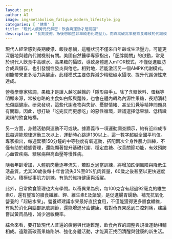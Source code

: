 ```yaml
---
layout: post
author: AI
image: img/metabolism_fatigue_modern_lifestyle.jpg
categories: [ '健康' ]
title: "現代人疲勞元兇解密：飲食與運動才是關鍵"
description: "長期疲倦、飯後想躺並非單純老化或壓力，而與高碳高果糖飲食導致的代謝模式異常有關。專家建議減少精緻碳水、控制果糖攝取並啟動AMPK模式，可改善活力、預防慢性疾病。規律運動及重視肌力訓練同時有助於體態及健康維持。日常可食用奇異果等富含維生素與膳食纖維的食材，並以實物水果取代果汁。綜合調整飲食與增加身體活動，才能有效打破疲倦及代謝困境，找回健康生活。"
---
```

現代人經常感到長期疲憊、飯後想躺，這種狀況不僅來自年齡或生活壓力，可能更深層地與體內代謝機制有關。美國自然醫學專家指出，「肥胖開關」的啟動，常見於現代人飲食中高碳水、高果糖的攝取，導致身體進入mTOR模式，不僅促進脂肪合成與儲存，也引發慢性發炎與倦怠。相對地，若能激活另一個AMPK代謝模式，則能帶來更多活力與健康。此種模式主要依靠減少精緻碳水攝取、提升代謝彈性來達成。

營養學專家強調，果糖才是讓人越吃越餓的「隱形殺手」。除了含糖飲料、蛋糕等明顯來源，常被忽略的主食如白飯與麵條，也會在體內轉為內源性果糖，長期消耗恐傷腦健康。研究發現，這些代謝產物與失智、憂鬱情緒、甚至幻覺等精神問題具有關聯。因此，想打破「吃完反而更想吃」的惡性循環，建議選擇低果糖、低精緻澱粉的飲食結構。

另一方面，身體活動與運動不可或缺。據嘉義市一項運動調查顯示，約有近四成市民每週能規律運動三次以上，運動時心跳達130以上，這一數字超越全國平均值。專家指出，每週累積150分鐘的中等強度有氧運動，搭配兩次全身性肌力訓練，不僅有助於體態管理，還能顯著提升基礎代謝、穩定血糖、改善關節功能，有效預防心血管疾病、糖尿病與高血壓等慢性病。

隨著年齡增加，人體肌肉量逐年流失，若缺乏適當訓練，將增加跌倒風險與降低生活品質。尤其30歲後每十年會流失3%至8%肌肉質量，60歲之後甚至以更快速度減少。積極從事肌力訓練，有助於維持健康與活躍。

此外，日常飲食管理也大有學問。以奇異果為例，每100克含有超過92毫克的維生素C，還有豐富的膳食纖維、鉀、維生素E及葉酸，是促進腸胃蠕動、補充抗氧化營養的「超級水果」。營養師建議水果最好直接食用，不僅能獲得更多膳食纖維，有助於消化與腦部訊號調節，還能增進牙齒健康。若對奇異果感到口腔刺痛，建議嘗試黃肉品種，減少過敏機率。

綜合來看，要打破現代人普遍的疲倦與代謝難題，飲食內容的調整與規律運動相輔相成。遠離高碳高果糖陷阱、強化身體活動，才能真正找回清醒與健康的新生活。